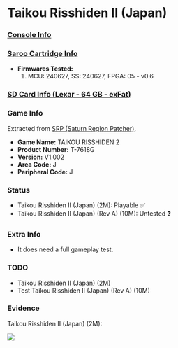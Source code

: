 # Taikou Risshiden II (Japan)

### [Console Info](../../../../../Info/Consoles/VA13/README.md)

### [Saroo Cartridge Info](../../../../../Info/Cartridges/RetroGameParadiseStore/1.32F/README.md)

- <b>Firmwares Tested:</b>
  1. MCU: 240627, SS: 240627, FPGA: 05 - v0.6

### [SD Card Info (Lexar - 64 GB - exFat)](../../../../../Info/SdCards/Lexar/64GB/exfat/README.md)

### Game Info

Extracted from [SRP (Saturn Region Patcher)](https://segaxtreme.net/resources/saturn-region-patcher.81/download).

- <b>Game Name:</b> TAIKOU RISSHIDEN 2
- <b>Product Number:</b> T-7618G
- <b>Version:</b> V1.002
- <b>Area Code:</b> J
- <b>Peripheral Code:</b> J

### Status

- Taikou Risshiden II (Japan) (2M): Playable :white_check_mark:
- Taikou Risshiden II (Japan) (Rev A) (10M): Untested :question:

### Extra Info

- It does need a full gameplay test.

### TODO

- Taikou Risshiden II (Japan) (2M)
- Test Taikou Risshiden II (Japan) (Rev A) (10M)

### Evidence

Taikou Risshiden II (Japan) (2M):

[![](https://img.youtube.com/vi/1olx9KYAdq8/0.jpg)](https://www.youtube.com/watch?v=1olx9KYAdq8)
